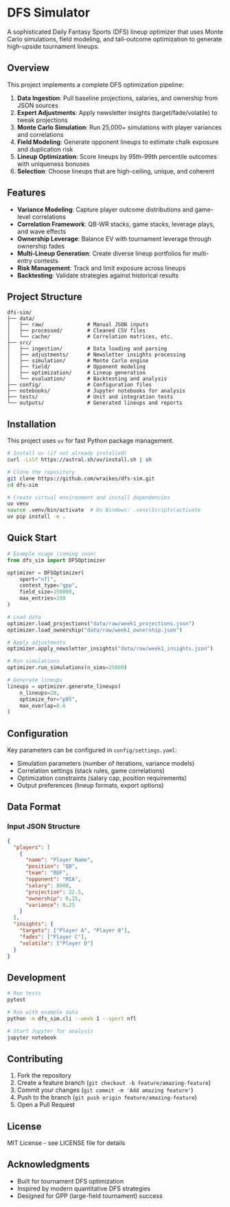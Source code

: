 # DFS Simulator

A sophisticated Daily Fantasy Sports (DFS) lineup optimizer that uses Monte Carlo simulations, field modeling, and tail-outcome optimization to generate high-upside tournament lineups.

## Overview

This project implements a complete DFS optimization pipeline:

1. **Data Ingestion**: Pull baseline projections, salaries, and ownership from JSON sources
2. **Expert Adjustments**: Apply newsletter insights (target/fade/volatile) to tweak projections
3. **Monte Carlo Simulation**: Run 25,000+ simulations with player variances and correlations
4. **Field Modeling**: Generate opponent lineups to estimate chalk exposure and duplication risk
5. **Lineup Optimization**: Score lineups by 95th-99th percentile outcomes with uniqueness bonuses
6. **Selection**: Choose lineups that are high-ceiling, unique, and coherent

## Features

- **Variance Modeling**: Capture player outcome distributions and game-level correlations
- **Correlation Framework**: QB-WR stacks, game stacks, leverage plays, and wave effects
- **Ownership Leverage**: Balance EV with tournament leverage through ownership fades
- **Multi-Lineup Generation**: Create diverse lineup portfolios for multi-entry contests
- **Risk Management**: Track and limit exposure across lineups
- **Backtesting**: Validate strategies against historical results

## Project Structure

```
dfs-sim/
├── data/
│   ├── raw/              # Manual JSON inputs
│   ├── processed/        # Cleaned CSV files
│   └── cache/            # Correlation matrices, etc.
├── src/
│   ├── ingestion/        # Data loading and parsing
│   ├── adjustments/      # Newsletter insights processing
│   ├── simulation/       # Monte Carlo engine
│   ├── field/            # Opponent modeling
│   ├── optimization/     # Lineup generation
│   └── evaluation/       # Backtesting and analysis
├── config/               # Configuration files
├── notebooks/            # Jupyter notebooks for analysis
├── tests/                # Unit and integration tests
└── outputs/              # Generated lineups and reports
```

## Installation

This project uses `uv` for fast Python package management.

```bash
# Install uv (if not already installed)
curl -LsSf https://astral.sh/uv/install.sh | sh

# Clone the repository
git clone https://github.com/wraikes/dfs-sim.git
cd dfs-sim

# Create virtual environment and install dependencies
uv venv
source .venv/bin/activate  # On Windows: .venv\Scripts\activate
uv pip install -e .
```

## Quick Start

```python
# Example usage (coming soon)
from dfs_sim import DFSOptimizer

optimizer = DFSOptimizer(
    sport="nfl",
    contest_type="gpp",
    field_size=150000,
    max_entries=150
)

# Load data
optimizer.load_projections("data/raw/week1_projections.json")
optimizer.load_ownership("data/raw/week1_ownership.json")

# Apply adjustments
optimizer.apply_newsletter_insights("data/raw/week1_insights.json")

# Run simulations
optimizer.run_simulations(n_sims=25000)

# Generate lineups
lineups = optimizer.generate_lineups(
    n_lineups=20,
    optimize_for="p95",
    max_overlap=0.6
)
```

## Configuration

Key parameters can be configured in `config/settings.yaml`:

- Simulation parameters (number of iterations, variance models)
- Correlation settings (stack rules, game correlations)
- Optimization constraints (salary cap, position requirements)
- Output preferences (lineup formats, export options)

## Data Format

### Input JSON Structure

```json
{
  "players": [
    {
      "name": "Player Name",
      "position": "QB",
      "team": "BUF",
      "opponent": "MIA",
      "salary": 8000,
      "projection": 22.5,
      "ownership": 0.15,
      "variance": 0.25
    }
  ],
  "insights": {
    "targets": ["Player A", "Player B"],
    "fades": ["Player C"],
    "volatile": ["Player D"]
  }
}
```

## Development

```bash
# Run tests
pytest

# Run with example data
python -m dfs_sim.cli --week 1 --sport nfl

# Start Jupyter for analysis
jupyter notebook
```

## Contributing

1. Fork the repository
2. Create a feature branch (`git checkout -b feature/amazing-feature`)
3. Commit your changes (`git commit -m 'Add amazing feature'`)
4. Push to the branch (`git push origin feature/amazing-feature`)
5. Open a Pull Request

## License

MIT License - see LICENSE file for details

## Acknowledgments

- Built for tournament DFS optimization
- Inspired by modern quantitative DFS strategies
- Designed for GPP (large-field tournament) success